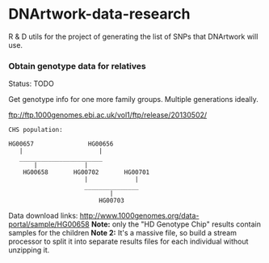 # DNArtwork-data-research
R & D utils for the project of generating the list of SNPs that DNArtwork will use.

### Obtain genotype data for relatives

Status: TODO

Get genotype info for one more family groups. Multiple generations ideally.

ftp://ftp.1000genomes.ebi.ac.uk/vol1/ftp/release/20130502/

```
CHS population:

HG00657               HG00656
   |                     |
   _______________________
       |             |
    HG00658       HG00702       HG00701
                     |             |
                     _______________
                            |
                         HG00703
```

Data download links: http://www.1000genomes.org/data-portal/sample/HG00658 **Note:** only the "HD Genotype Chip" results contain samples for the children **Note 2:** It's a massive file, so build a stream processor to split it into separate results files for each individual without unzipping it.
